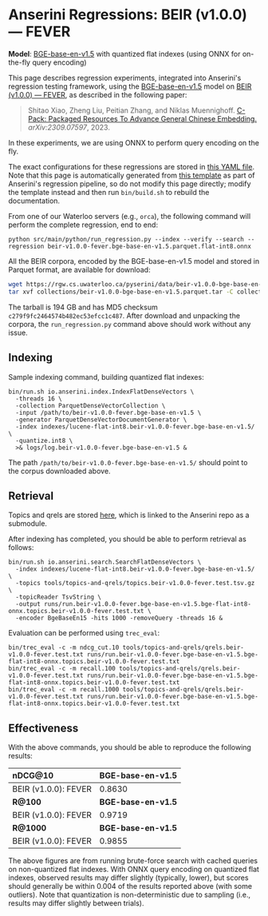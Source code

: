 # Anserini Regressions: BEIR (v1.0.0) &mdash; FEVER

**Model**: [BGE-base-en-v1.5](https://huggingface.co/BAAI/bge-base-en-v1.5) with quantized flat indexes (using ONNX for on-the-fly query encoding)

This page describes regression experiments, integrated into Anserini's regression testing framework, using the [BGE-base-en-v1.5](https://huggingface.co/BAAI/bge-base-en-v1.5) model on [BEIR (v1.0.0) &mdash; FEVER](http://beir.ai/), as described in the following paper:

> Shitao Xiao, Zheng Liu, Peitian Zhang, and Niklas Muennighoff. [C-Pack: Packaged Resources To Advance General Chinese Embedding.](https://arxiv.org/abs/2309.07597) _arXiv:2309.07597_, 2023.

In these experiments, we are using ONNX to perform query encoding on the fly.

The exact configurations for these regressions are stored in [this YAML file](../../src/main/resources/regression/beir-v1.0.0-fever.bge-base-en-v1.5.parquet.flat-int8.onnx.yaml).
Note that this page is automatically generated from [this template](../../src/main/resources/docgen/templates/beir-v1.0.0-fever.bge-base-en-v1.5.parquet.flat-int8.onnx.template) as part of Anserini's regression pipeline, so do not modify this page directly; modify the template instead and then run `bin/build.sh` to rebuild the documentation.

From one of our Waterloo servers (e.g., `orca`), the following command will perform the complete regression, end to end:

```
python src/main/python/run_regression.py --index --verify --search --regression beir-v1.0.0-fever.bge-base-en-v1.5.parquet.flat-int8.onnx
```

All the BEIR corpora, encoded by the BGE-base-en-v1.5 model and stored in Parquet format, are available for download:

```bash
wget https://rgw.cs.uwaterloo.ca/pyserini/data/beir-v1.0.0-bge-base-en-v1.5.parquet.tar -P collections/
tar xvf collections/beir-v1.0.0-bge-base-en-v1.5.parquet.tar -C collections/
```

The tarball is 194 GB and has MD5 checksum `c279f9fc2464574b482ec53efcc1c487`.
After download and unpacking the corpora, the `run_regression.py` command above should work without any issue.

## Indexing

Sample indexing command, building quantized flat indexes:

```
bin/run.sh io.anserini.index.IndexFlatDenseVectors \
  -threads 16 \
  -collection ParquetDenseVectorCollection \
  -input /path/to/beir-v1.0.0-fever.bge-base-en-v1.5 \
  -generator ParquetDenseVectorDocumentGenerator \
  -index indexes/lucene-flat-int8.beir-v1.0.0-fever.bge-base-en-v1.5/ \
  -quantize.int8 \
  >& logs/log.beir-v1.0.0-fever.bge-base-en-v1.5 &
```

The path `/path/to/beir-v1.0.0-fever.bge-base-en-v1.5/` should point to the corpus downloaded above.

## Retrieval

Topics and qrels are stored [here](https://github.com/castorini/anserini-tools/tree/master/topics-and-qrels), which is linked to the Anserini repo as a submodule.

After indexing has completed, you should be able to perform retrieval as follows:

```
bin/run.sh io.anserini.search.SearchFlatDenseVectors \
  -index indexes/lucene-flat-int8.beir-v1.0.0-fever.bge-base-en-v1.5/ \
  -topics tools/topics-and-qrels/topics.beir-v1.0.0-fever.test.tsv.gz \
  -topicReader TsvString \
  -output runs/run.beir-v1.0.0-fever.bge-base-en-v1.5.bge-flat-int8-onnx.topics.beir-v1.0.0-fever.test.txt \
  -encoder BgeBaseEn15 -hits 1000 -removeQuery -threads 16 &
```

Evaluation can be performed using `trec_eval`:

```
bin/trec_eval -c -m ndcg_cut.10 tools/topics-and-qrels/qrels.beir-v1.0.0-fever.test.txt runs/run.beir-v1.0.0-fever.bge-base-en-v1.5.bge-flat-int8-onnx.topics.beir-v1.0.0-fever.test.txt
bin/trec_eval -c -m recall.100 tools/topics-and-qrels/qrels.beir-v1.0.0-fever.test.txt runs/run.beir-v1.0.0-fever.bge-base-en-v1.5.bge-flat-int8-onnx.topics.beir-v1.0.0-fever.test.txt
bin/trec_eval -c -m recall.1000 tools/topics-and-qrels/qrels.beir-v1.0.0-fever.test.txt runs/run.beir-v1.0.0-fever.bge-base-en-v1.5.bge-flat-int8-onnx.topics.beir-v1.0.0-fever.test.txt
```

## Effectiveness

With the above commands, you should be able to reproduce the following results:

| **nDCG@10**                                                                                                  | **BGE-base-en-v1.5**|
|:-------------------------------------------------------------------------------------------------------------|-----------|
| BEIR (v1.0.0): FEVER                                                                                         | 0.8630    |
| **R@100**                                                                                                    | **BGE-base-en-v1.5**|
| BEIR (v1.0.0): FEVER                                                                                         | 0.9719    |
| **R@1000**                                                                                                   | **BGE-base-en-v1.5**|
| BEIR (v1.0.0): FEVER                                                                                         | 0.9855    |

The above figures are from running brute-force search with cached queries on non-quantized flat indexes.
With ONNX query encoding on quantized flat indexes, observed results may differ slightly (typically, lower), but scores should generally be within 0.004 of the results reported above (with some outliers).
Note that quantization is non-deterministic due to sampling (i.e., results may differ slightly between trials).
